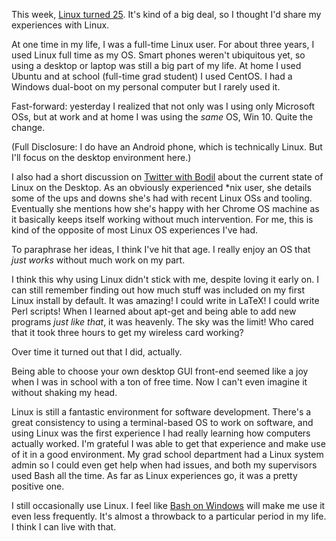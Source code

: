 This week, [Linux turned 25](http://arstechnica.com/information-technology/2016/08/on-linuxs-25th-anniversary-development-has-gone-corporate/). It's kind of a big deal, so I thought I'd share my experiences with Linux.

At one time in my life, I was a full-time Linux user. For about three years, I used Linux full time as my OS. Smart phones weren't ubiquitous yet, so using a desktop or laptop was still a big part of my life. At home I used Ubuntu and at school (full-time grad student) I used CentOS. I had a Windows dual-boot on my personal computer but I rarely used it. 

Fast-forward: yesterday I realized that not only was I using only Microsoft OSs, but at work and at home I was using the _same_ OS, Win 10. Quite the change. 

(Full Disclosure: I do have an Android phone, which is technically Linux. But I'll focus on the desktop environment here.)

I also had a short discussion on [Twitter with Bodil](https://twitter.com/bodil/status/766979142319505409) about the current state of Linux on the Desktop. As an obviously experienced *nix user, she details some of the ups and downs she's had with recent Linux OSs and tooling. Eventually she mentions how she's happy with her Chrome OS machine as it basically keeps itself working without much intervention. For me, this is kind of the opposite of most Linux OS experiences I've had. 

To paraphrase her ideas, I think I've hit that age. I really enjoy an OS that _just works_ without much work on my part.

I think this why using Linux didn't stick with me, despite loving it early on. I can still remember finding out how much stuff was included on my first Linux install by default. It was amazing! I could write in LaTeX! I could write Perl scripts! When I learned about apt-get and being able to add new programs _just like that_, it was heavenly. The sky was the limit! Who cared that it took three hours to get my wireless card working? 

Over time it turned out that I did, actually.

Being able to choose your own desktop GUI front-end seemed like a joy when I was in school with a ton of free time. Now I can't even imagine it without shaking my head. 

Linux is still a fantastic environment for software development. There's a great consistency to using a terminal-based OS to work on software, and using Linux was the first experience I had really learning how computers actually worked. I'm grateful I was able to get that experience and make use of it in a good environment. My grad school department had a Linux system admin so I could even get help when had issues, and both my supervisors used Bash all the time. As far as Linux experiences go, it was a pretty positive one. 

I still occasionally use Linux. I feel like [Bash on Windows](http://www.hanselman.com/blog/DevelopersCanRunBashShellAndUsermodeUbuntuLinuxBinariesOnWindows10.aspx) will make me use it even less frequently. It's almost a throwback to a particular period in my life. I think I can live with that.